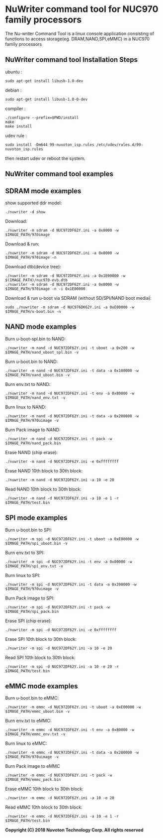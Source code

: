 # NuWriter command tool for NUC970 family processors
The Nu-writer Command Tool is a linux console application consisting of functions 
to access storage(eg. DRAM,NAND,SPI,eMMC) in a NUC970 family processors

## NuWriter command tool Installation Steps
ubuntu : 
```
sudo apt-get install libusb-1.0-dev
```
debian : 
```
sudo apt-get install libusb-1.0-0-dev
```

compiler :
```
./configure --prefix=$PWD/install
make
make install
```

udev rule :
```
sudo install -Dm644 99-nuvoton_isp.rules /etc/udev/rules.d/99-nuvoton_isp.rules
```
then restart udev or reboot the system.
## NuWriter command tool examples

## SDRAM mode examples
show supported ddr model:
```
./nuwriter -d show
```
Download:
```
./nuwriter -m sdram -d NUC972DF62Y.ini -a 0x8000 -w $IMAGE_PATH/970image
```
Download & run:
```
./nuwriter -m sdram -d NUC972DF62Y.ini -a 0x8000 -w $IMAGE_PATH/970image -n
```
Download dtb(device tree):
```
./nuwriter -m sdram -d NUC972DF62Y.ini -a 0x1E00000 -w $(IMAGE_PATH)/nuc970-evb.dtb
./nuwriter -m sdram -d NUC972DF62Y.ini -a 0x8000 -w $IMAGE_PATH/970image -n -i 0x1E00000
```

Download & run u-boot via SDRAM (without SD/SPI/NAND boot media):
```
sudo ./nuwriter -m sdram -d NUC976DK62Y.ini -a 0xE00000 -w $IMAGE_PATH/u-boot.bin -n
```

## NAND mode examples
Burn u-boot-spl.bin to NAND:
```
./nuwriter -m nand -d NUC972DF62Y.ini -t uboot -a 0x200 -w $IMAGE_PATH/nand_uboot_spl.bin -v
```
Burn u-boot.bin to NAND:
```
./nuwriter -m nand -d NUC972DF62Y.ini -t data -a 0x100000 -w $IMAGE_PATH/nand_uboot.bin -v
```
Burn env.txt to NAND:
```
./nuwriter -m nand -d NUC972DF62Y.ini -t env -a 0x80000 -w $IMAGE_PATH/nand_env.txt -v
```
Burn linux to NAND:
```
./nuwriter -m nand -d NUC972DF62Y.ini -t data -a 0x200000 -w $IMAGE_PATH/970uimage -v
```
Burn Pack image to NAND:
```
./nuwriter -m nand -d NUC972DF62Y.ini -t pack -w $IMAGE_PATH/nand_pack.bin
```
Erase NAND (chip erase):
```
./nuwriter -m nand -d NUC972DF62Y.ini -e 0xffffffff
```
Erase NAND 10th block to 30th block:
```
./nuwriter -m nand -d NUC972DF62Y.ini -a 10 -e 20
```
Read NAND 10th block to 30th block:
```
./nuwriter -m nand -d NUC972DF62Y.ini -a 10 -e 1 -r $IMAGE_PATH/test.bin
```
## SPI mode examples
Burn u-boot.bin to SPI:
```
./nuwriter -m spi -d NUC972DF62Y.ini -t uboot -a 0xE00000 -w $IMAGE_PATH/spi_uboot.bin -v
```
Burn env.txt to SPI:
```
./nuwriter -m spi -d NUC972DF62Y.ini -t env -a 0x80000 -w $IMAGE_PATH/spi_env.txt -v
```
Burn linux to SPI:
```
./nuwriter -m spi -d NUC972DF62Y.ini -t data -a 0x200000 -w $IMAGE_PATH/970uimage -v
```
Burn Pack image to SPI:
```
./nuwriter -m spi -d NUC972DF62Y.ini -t pack -w $IMAGE_PATH/spi_pack.bin
```
Erase SPI (chip erase):
```
./nuwriter -m spi -d NUC972DF62Y.ini -e 0xffffffff
```
Erase SPI 10th block to 30th block:
```
./nuwriter -m spi -d NUC972DF62Y.ini -a 10 -e 20
```
Read SPI 10th block to 30th block:
```
./nuwriter -m spi -d NUC972DF62Y.ini -a 10 -e 20 -r $IMAGE_PATH/test.bin
```
## eMMC mode examples

Burn u-boot.bin to eMMC:
```
./nuwriter -m emmc -d NUC972DF62Y.ini -t uboot -a 0xE00000 -w $IMAGE_PATH/emmc_uboot.bin -v
```
Burn env.txt to eMMC:
```
./nuwriter -m emmc -d NUC972DF62Y.ini -t env -a 0x80000 -w $IMAGE_PATH/emmc_env.txt -v
```
Burn linux to eMMC:
```
./nuwriter -m emmc -d NUC972DF62Y.ini -t data -a 0x200000 -w $IMAGE_PATH/970uimage -v
```
Burn Pack image to eMMC
```
./nuwriter -m emmc -d NUC972DF62Y.ini -t pack -w $IMAGE_PATH/emmc_pack.bin
```
Erase eMMC 10th block to 30th block:
```
./nuwriter -m emmc -d NUC972DF62Y.ini -a 10 -e 20
```
Read eMMC 10th block to 30th block:
```
./nuwriter -m emmc -d NUC972DF62Y.ini -a 10 -e 1 -r $IMAGE_PATH/test.bin
```
**Copyright (C) 2018 Nuvoton Technology Corp. All rights reserved**


